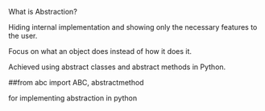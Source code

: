 What is Abstraction?

Hiding internal implementation and showing only the necessary features to the user.

Focus on what an object does instead of how it does it.

Achieved using abstract classes and abstract methods in Python.

##from abc import ABC, abstractmethod

for implementing abstraction in python
